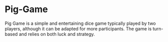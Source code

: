 # Pig-Game
Pig Game is a simple and entertaining dice game typically played by two players, although it can be adapted for more participants. The game is turn-based and relies on both luck and strategy. 
